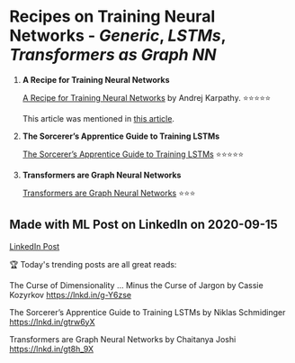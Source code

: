 # Recipes on Training Neural Networks - *Generic*, *LSTMs*, *Transformers as Graph NN*

1. **A Recipe for Training Neural Networks**

   [A Recipe for Training Neural Networks][#source-blog-karpathy] by Andrej Karpathy. :star::star::star::star::star:

   [#source-blog-karpathy]: http://karpathy.github.io/2019/04/25/recipe/

   This article was mentioned in [this article][#source-blog-lstm].

1. **The Sorcerer’s Apprentice Guide to Training LSTMs**

   [The Sorcerer’s Apprentice Guide to Training LSTMs][#source-blog-lstm] :star::star::star::star::star:

   [#source-blog-lstm]: https://www.niklasschmidinger.com/posts/2020-09-09-lstm-tricks/

1. **Transformers are Graph Neural Networks**

   [Transformers are Graph Neural Networks][#source-blog-transformers-gnn] :star::star::star:

   [#source-blog-transformers-gnn]: https://thegradient.pub/transformers-are-graph-neural-networks/

## Made with ML Post on LinkedIn on 2020-09-15

[LinkedIn Post][#post-linkedin]

[#post-linkedin]: https://www.linkedin.com/posts/madewithml_the-curse-of-dimensionality-minus-the-curse-activity-6711239013178716160-fnKb

🏆 Today's trending posts are all great reads:

The Curse of Dimensionality … Minus the Curse of Jargon by Cassie Kozyrkov
https://lnkd.in/g-Y6zse

The Sorcerer’s Apprentice Guide to Training LSTMs by Niklas Schmidinger
https://lnkd.in/gtrw6yX

Transformers are Graph Neural Networks by Chaitanya Joshi
https://lnkd.in/gt8h_9X
